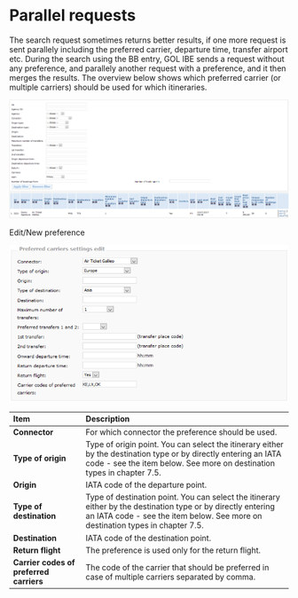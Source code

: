 # Parallel requests

The search request sometimes returns better results, if one more request is sent parallely including the preferred carrier, departure time, transfer airport etc. During the search using the BB entry, GOL IBE sends a request without any preference, and parallely another request with a preference, and it then merges the results. The overview below shows which preferred carrier \(or multiple carriers\) should be used for which itineraries.

![](../.gitbook/assets/image%20%2823%29.png)

Edit/New preference

![](../.gitbook/assets/image%20%2851%29.png)

| Item | Description |
| :--- | :--- |
| **Connector** | For which connector the preference should be used. |
| **Type of origin** | Type of origin point. You can select the itinerary either by the destination type or by directly entering an IATA code - see the item below. See more on destination types in chapter 7.5. |
| **Origin** | IATA code of the departure point. |
| **Type of destination** | Type of destination point. You can select the itinerary either by the destination type or by directly entering an IATA code - see the item below. See more on destination types in chapter 7.5. |
| **Destination** | IATA code of the destination point. |
| **Return flight** | The preference is used only for the return flight. |
| **Carrier codes of preferred carriers** | The code of the carrier that should be preferred in case of multiple carriers separated by comma. |

